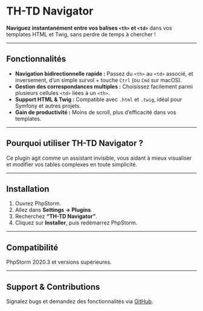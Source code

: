 # TH-TD Navigator

**Naviguez instantanément entre vos balises `<th>` et `<td>`** dans vos templates HTML et Twig, sans perdre de temps à chercher !

---

## Fonctionnalités

- **Navigation bidirectionnelle rapide :** Passez du `<th>` au `<td>` associé, et inversement, d’un simple survol + touche `Ctrl` (ou `Cmd` sur macOS).
- **Gestion des correspondances multiples :** Choisissez facilement parmi plusieurs cellules `<td>` liées à un `<th>`.
- **Support HTML & Twig :** Compatible avec `.html` et `.twig`, idéal pour Symfony et autres projets.
- **Gain de productivité :** Moins de scroll, plus d’efficacité dans vos templates.

---

## Pourquoi utiliser TH-TD Navigator ?

Ce plugin agit comme un assistant invisible, vous aidant à mieux visualiser et modifier vos tables complexes en toute simplicité.

---

## Installation

1. Ouvrez PhpStorm.
2. Allez dans **Settings → Plugins**.
3. Recherchez **“TH-TD Navigator”**.
4. Cliquez sur **Installer**, puis redémarrez PhpStorm.

---

## Compatibilité

PhpStorm 2020.3 et versions supérieures.

---

## Support & Contributions

Signalez bugs et demandez des fonctionnalités via [GitHub](https://github.com/toncompte/th-td-navigator).
